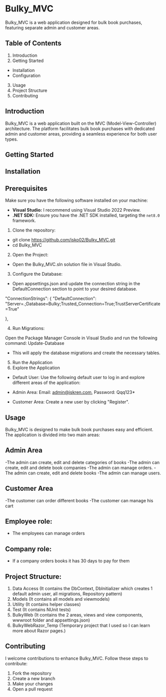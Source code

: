 # Bulky_MVC
Bulky_MVC is a web application designed for bulk book purchases, featuring separate admin and customer areas.
## Table of Contents
1. Introduction
2. Getting Started
- Installation
- Configuration
3. Usage
4. Project Structure
5. Contributing

  
## Introduction
Bulky_MVC is a web application built on the MVC (Model-View-Controller) architecture.
The platform facilitates bulk book purchases with dedicated admin and customer areas,
providing a seamless experience for both user types.


## Getting Started

## Installation

## Prerequisites
Make sure you have the following software installed on your machine:

- **Visual Studio:** I recommend using Visual Studio 2022 Preview.
- **.NET SDK:** Ensure you have the .NET SDK installed, targeting the `net8.0` framework.

1. Clone the repository:
- git clone https://github.com/isko02/Bulky_MVC.git
- cd Bulky_MVC

2. Open the Project:

- Open the Bulky_MVC.sln solution file in Visual Studio.

3. Configure the Database:

- Open appsettings.json and update the connection string in the DefaultConnection section to point to your desired database.

"ConnectionStrings": {
    "DefaultConnection": "Server=.;Database=Bulky;Trusted_Connection=True;TrustServerCertificate=True"

  },

4. Run Migrations:

Open the Package Manager Console in Visual Studio and run the following command:
Update-Database
- This will apply the database migrations and create the necessary tables.

5. Run the Application
6. Explore the Application

- Default User: 
Use the following default user to log in and explore different areas of the application:

- Admin Area:
Email: admin@iskren.com, 
Password: Qqq123*

- Customer Area:
Create a new user by clicking "Register".


## Usage
Bulky_MVC is designed to make bulk book purchases easy and efficient. The application is divided into two main areas:

## Admin Area
-The admin can create, edit and delete categories of books
-The admin can create, edit and delete  book companies
-The admin can manage orders.
-The admin can create, edit and delete books
-The admin can manage users.
## Customer Area
-The customer can order different books 
-The customer can manage his cart

## Employee role: 
- The employees can manage orders
## Company role: 
- If a company orders books it has 30 days to pay for them


## Project Structure:
1. Data Access (It contains the DbContext, DbInitializer which creates 1 default admin user, all migrations, Repository pattern)
2. Models (It contains all models and viewmodels)
3. Utility (It contains helper classes)
4. Test (It contains NUnit tests)
5. BulkyWeb (It contains the 2 areas, views and view components, wwwroot folder and appsettings.json)
6. BulkyWebRazor_Temp (Temporary project that I used so I can learn more about Razor pages.)


## Contributing
I welcome contributions to enhance Bulky_MVC. Follow these steps to contribute:

1. Fork the repository
2. Create a new branch
3. Make your changes
4. Open a pull request


